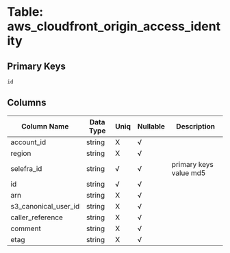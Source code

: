 # Table: aws_cloudfront_origin_access_identity

## Primary Keys 

```
id
```


## Columns 

|  Column Name   |  Data Type  | Uniq | Nullable | Description | 
|  ----  | ----  | ----  | ----  | ---- | 
| account_id | string | X | √ |  | 
| region | string | X | √ |  | 
| selefra_id | string | √ | √ | primary keys value md5 | 
| id | string | √ | √ |  | 
| arn | string | X | √ |  | 
| s3_canonical_user_id | string | X | √ |  | 
| caller_reference | string | X | √ |  | 
| comment | string | X | √ |  | 
| etag | string | X | √ |  | 


